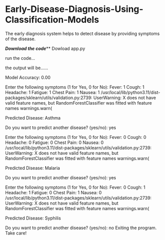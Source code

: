 # Early-Disease-Diagnosis-Using-Classification-Models
The early diagnosis system helps to detect disease by providing symptoms of the disease.

***Download the code*****
Dowload app.py

run the code...

the output will be......

Model Accuracy: 0.00

Enter the following symptoms (1 for Yes, 0 for No):
Fever: 1
Cough: 1
Headache: 1
Fatigue: 1
Chest Pain: 1
Nausea: 1
/usr/local/lib/python3.11/dist-packages/sklearn/utils/validation.py:2739: UserWarning: X does not have valid feature names, but RandomForestClassifier was fitted with feature names
  warnings.warn(

Predicted Disease: Asthma

Do you want to predict another disease? (yes/no): yes

Enter the following symptoms (1 for Yes, 0 for No):
Fever: 0
Cough: 0
Headache: 0
Fatigue: 0
Chest Pain: 0
Nausea: 0
/usr/local/lib/python3.11/dist-packages/sklearn/utils/validation.py:2739: UserWarning: X does not have valid feature names, but RandomForestClassifier was fitted with feature names
  warnings.warn(

Predicted Disease: Malaria

Do you want to predict another disease? (yes/no): yes

Enter the following symptoms (1 for Yes, 0 for No):
Fever: 0
Cough: 1
Headache: 1
Fatigue: 0
Chest Pain: 1
Nausea: 0
/usr/local/lib/python3.11/dist-packages/sklearn/utils/validation.py:2739: UserWarning: X does not have valid feature names, but RandomForestClassifier was fitted with feature names
  warnings.warn(

Predicted Disease: Syphilis

Do you want to predict another disease? (yes/no): no
Exiting the program. Take care!
